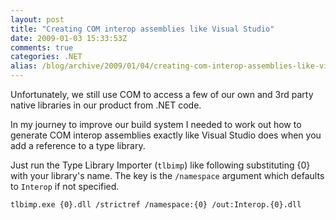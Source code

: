 ```yaml
---
layout: post
title: "Creating COM interop assemblies like Visual Studio"
date: 2009-01-03 15:33:53Z
comments: true
categories: .NET
alias: /blog/archive/2009/01/04/creating-com-interop-assemblies-like-visual-studio.aspx
---
```


Unfortunately, we still use COM to access a few of our own and 3rd party native libraries in our product from .NET code.

In my journey to improve our build system I needed to work out how to generate COM interop assemblies exactly like Visual Studio does
when you add a reference to a type library.

Just run the Type Library Importer (`tlbimp`) like following substituting {0} with your library's name. The key is the `/namespace` argument
which defaults to `Interop` if not specified.

`tlbimp.exe {0}.dll /strictref /namespace:{0} /out:Interop.{0}.dll`

